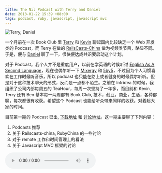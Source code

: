```yaml
---
title: The Nil Podcast with Terry and Daniel
date: 2013-01-22 15:39 +08:00
tags: podcast, ruby, javascript, javascript mvc
---
```


![Terry, Daniel](/2013-01-22-the-nil-podcast-with-terry-and-daniel/nil-podcast.png "Terry, Daniel")

一个月前在一次 Book Club 里 [Terry](http://terrytai.com/ "Terry Tai's Blog") 和 [Kevin](http://www.knwang.com/) 聊起国内比较缺乏一个 Web 开发类的 Podcast，而 Terry 在做的 [RailsCasts-China](http://railscasts-china.com "RailsCasts China") 做为视频类节目，略显不同。于是，便与 [Daniel](http://lvguoning.com/ "Daniel Lv's weblog") 聊了一下，很快便达成共识要启动这个计划。

对于 Podcast，我个人并不是重度用户，以前在学英语的时候听过 [English As A Second Language](http://www.eslpod.com)，现在也偶尔听一下 [Mixergy](http://mixergy.com) 和 [5by5](http://5by5.tv)，不过因为个人习惯喜欢在工作时候听音乐，所以 podcast 也只能在路上或者健身的时候偶尔听听。但是对于这种技术聊天的形式，反而是一点都不陌生。之前在 Intridea 的时候，我组织了公司内部每周五的 TeaHour，每周一次坚持了一年多，而目前和 Kevin, Terry 还有 Ben 基本每一两周都有 Book Club, 技术，创业，商业，生活，各种都聊，每次都很有收获。希望这个 Podcast 也能给听众带来同样的收获，对着起大家的时间。

目前第一期的 Podcast 已出, [下载地址](http://screencasts.b0.upaiyun.com/podcasts/nil_podcast_1.m4a) 和 [讨论地址](http://ruby-china.org/topics/8229)。这一期主要聊了下列内容：

1. Podcasts 推荐
2. 关于 Railscasts-china, RubyChina 的一些讨论
3. 对于 remote 工作和时间管理上的看法
4. 关于 Javascript MVC 框架的讨论

<audio controls name="media">
  <source src="http://screencasts.b0.upaiyun.com/podcasts/nil_podcast_1.m4a" type="audio/mpeg">
</video>

对于 Podcast 的内容，我们的想法是包括访谈型和聊天型，希望每期都能有 3 到 4 个人一起聊。如果你有感兴趣的话题或者愿意做嘉宾，欢迎联系我们，:)

因为目前刚开始，我们希望能先多做几期，所以 iTunes 链接，网站都没有开始着手，会尽快跟上。另外，名字也在征集中，希望大家能多出主意!
